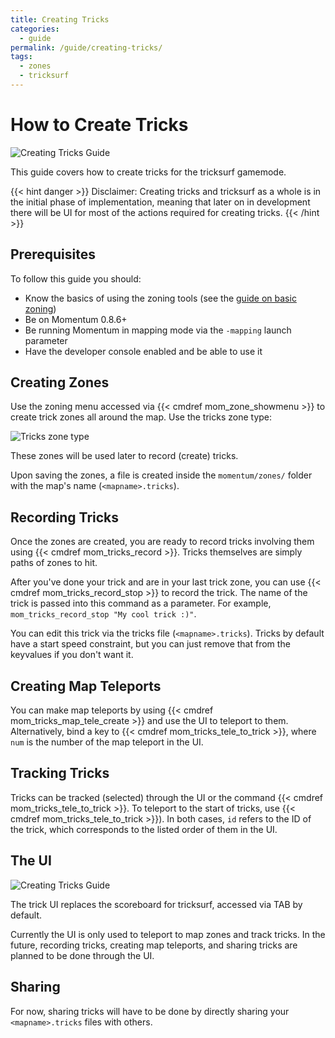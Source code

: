 ```yaml
---
title: Creating Tricks
categories:
  - guide
permalink: /guide/creating-tricks/
tags:
  - zones
  - tricksurf
---
```


# How to Create Tricks

![Creating Tricks Guide](/images/guide_headers/guide_creating_tricks.jpg)

This guide covers how to create tricks for the tricksurf gamemode.

{{< hint danger >}}
Disclaimer:
Creating tricks and tricksurf as a whole is in the initial phase of implementation, meaning that later on in development there will be UI for most of the actions required for creating tricks.
{{< /hint >}}

## Prerequisites

To follow this guide you should:

- Know the basics of using the zoning tools (see the [guide on basic zoning](guides/basic-zoning))
- Be on Momentum 0.8.6+
- Be running Momentum in mapping mode via the `-mapping` launch parameter
- Have the developer console enabled and be able to use it

## Creating Zones

Use the zoning menu accessed via {{< cmdref mom_zone_showmenu >}} to create trick zones all around the map.
Use the tricks zone type:

![Tricks zone type](/images/creating-tricks_guide/tricks-zone.jpg)

These zones will be used later to record (create) tricks.

Upon saving the zones, a file is created inside the `momentum/zones/` folder with the map's name (`<mapname>.tricks`).

## Recording Tricks

Once the zones are created, you are ready to record tricks involving them using {{< cmdref mom_tricks_record >}}.
Tricks themselves are simply paths of zones to hit.

After you've done your trick and are in your last trick zone, you can use {{< cmdref mom_tricks_record_stop >}} to record the trick.
The name of the trick is passed into this command as a parameter.
For example, `mom_tricks_record_stop "My cool trick :)"`.

You can edit this trick via the tricks file (`<mapname>.tricks`).
Tricks by default have a start speed constraint, but you can just remove that from the keyvalues if you don't want it.

## Creating Map Teleports

You can make map teleports by using {{< cmdref mom_tricks_map_tele_create >}} and use the UI to teleport to them.
Alternatively, bind a key to {{< cmdref mom_tricks_tele_to_trick >}}, where `num` is the number of the map teleport in the UI.

## Tracking Tricks

Tricks can be tracked (selected) through the UI or the command {{< cmdref mom_tricks_tele_to_trick >}}.
To teleport to the start of tricks, use {{< cmdref mom_tricks_tele_to_trick >}}).
In both cases, `id` refers to the ID of the trick, which corresponds to the listed order of them in the UI.

## The UI

![Creating Tricks Guide](/images/creating-tricks_guide/tricks-UI.jpg)

The trick UI replaces the scoreboard for tricksurf, accessed via TAB by default.

Currently the UI is only used to teleport to map zones and track tricks.
In the future, recording tricks, creating map teleports, and sharing tricks are planned to be done through the UI.

## Sharing

For now, sharing tricks will have to be done by directly sharing your `<mapname>.tricks` files with others.
